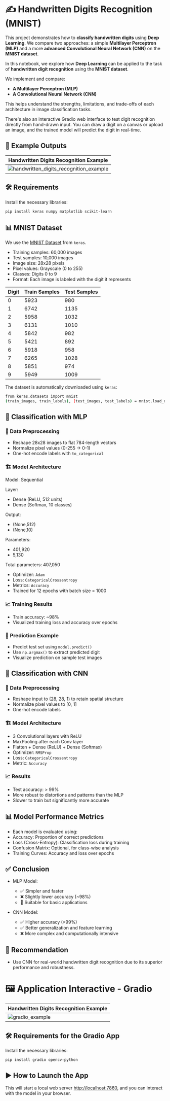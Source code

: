 # ✍️ Handwritten Digits Recognition (MNIST)

This project demonstrates how to **classify handwritten digits** using **Deep Learning**. We compare two approaches: a simple **Multilayer Perceptron (MLP)** and a more **advanced Convolutional Neural Network (CNN)** on the **MNIST dataset**.

In this notebook, we explore how **Deep Learning** can be applied to the task of **handwritten digit recognition** using the **MNIST dataset**.

We implement and compare:
- **A Multilayer Perceptron (MLP)**
- **A Convolutional Neural Network (CNN)**

This helps understand the strengths, limitations, and trade-offs of each architecture in image classification tasks.

There's also an interactive Gradio web interface to test digit recognition directly from hand-drawn input. You can draw a digit on a canvas or upload an image, and the trained model will predict the digit in real-time.


## 📸 Example Outputs

| Handwritten Digits Recognition Example                                                               |
| ---------------------------------------------------------------------------------------------------- |
| ![handwritten_digits_recognition_example](example_images\handwritten_digits_recognition_example.jpg) |


## 🛠️ Requirements

Install the necessary libraries:

```bash
pip install keras numpy matplotlib scikit-learn
```


## 📊 MNIST Dataset

We use the [MNIST Dataset](https://keras.io/api/datasets/mnist/) from `keras`.
- Training samples: 60,000 images
- Test samples: 10,000 images
- Image size: 28x28 pixels
- Pixel values: Grayscale (0 to 255)
- Classes: Digits 0 to 9
- Format: Each image is labeled with the digit it represents

| Digit | Train Samples | Test Samples |
| ----- | ------------- | ------------ |
| 0     | 5923          | 980          |
| 1     | 6742          | 1135         |
| 2     | 5958          | 1032         |
| 3     | 6131          | 1010         |
| 4     | 5842          | 982          |
| 5     | 5421          | 892          |
| 6     | 5918          | 958          |
| 7     | 6265          | 1028         |
| 8     | 5851          | 974          |
| 9     | 5949          | 1009         |

The dataset is automatically downloaded using `keras`:
```bash
from keras.datasets import mnist
(train_images, train_labels), (test_images, test_labels) = mnist.load_data()
```


## 🔢 Classification with MLP

### 🔧 Data Preprocessing
- Reshape 28x28 images to flat 784-length vectors
- Normalize pixel values (0-255 → 0-1)
- One-hot encode labels with `to_categorical`

### 🏗️ Model Architecture
Model: Sequential

 Layer:
 - Dense (ReLU, 512 units)
 - Dense (Softmax, 10 classes)

 Output:
 - (None,512)
 - (None,10)

 Parameters:
 - 401,920
 - 5,130 

Total parameters: 407,050

- Optimizer: `Adam`
- Loss: `CategoricalCrossentropy`
- Metrics: `Accuracy`
- Trained for 12 epochs with batch size = 1000

### 📈 Training Results
- Train accuracy: ~98%
- Visualized training loss and accuracy over epochs

### 🔮 Prediction Example
- Predict test set using `model.predict()`
- Use `np.argmax()` to extract predicted digit
- Visualize prediction on sample test images


## 🧠 Classification with CNN

### 🔧 Data Preprocessing
- Reshape input to (28, 28, 1) to retain spatial structure
- Normalize pixel values to [0, 1]
- One-hot encode labels

### 🏗️ Model Architecture
- 3 Convolutional layers with ReLU
- MaxPooling after each Conv layer
- Flatten + Dense (ReLU) + Dense (Softmax)
- Optimizer: `RMSProp`
- Loss: `CategoricalCrossentropy`
- Metric: `Accuracy`

### 📈 Results
- Test accuracy: > 99%
- More robust to distortions and patterns than the MLP
- Slower to train but significantly more accurate


## 📊 Model Performance Metrics
- Each model is evaluated using:
- Accuracy: Proportion of correct predictions
- Loss (Cross-Entropy): Classification loss during training
- Confusion Matrix: Optional, for class-wise analysis
- Training Curves: Accuracy and loss over epochs


## ✅ Conclusion
- MLP Model:
    - ✅ Simpler and faster
    - ❌ Slightly lower accuracy (~98%)
    - 🧪 Suitable for basic applications

- CNN Model:
    - ✅ Higher accuracy (>99%)
    - ✅ Better generalization and feature learning
    - ❌ More complex and computationally intensive


## 📌 Recommendation
- Use CNN for real-world handwritten digit recognition due to its superior performance and robustness.



# 🖼️ Application Interactive - Gradio

| Handwritten Digits Recognition Example                                              |
| ----------------------------------------------------------------------------------- |
| ![gradio_example](example_images\gradio_handwritten_digits_recognition_example.jpg) |


## 🛠️ Requirements for the Gradio App

Install the necessary libraries:

```bash
pip install gradio opencv-python
```


## ▶️ How to Launch the App

This will start a local web server [http://localhost:7860](http://localhost:7860), and you can interact with the model in your browser.
